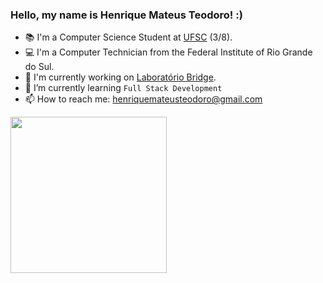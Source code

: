 ### Hello, my name is Henrique Mateus Teodoro! :)
- 📚 I'm a Computer Science Student at [UFSC](https://ufsc.br/) (3/8).
- 💻 I'm a Computer Technician from the Federal Institute of Rio Grande do Sul.
- 🔭 I'm currently working on [Laboratório Bridge](https://portal.bridge.ufsc.br/).
- 🎯 I’m currently learning `Full Stack Development`
- 📫 How to reach me: henriquemateusteodoro@gmail.com
<div>
  <a href="https://github.com/Henrique1803">
  <img height="250em" src="https://github-readme-stats.vercel.app/api/top-langs/?username=Henrique1803&layout=compact&langs_count=6&theme=github_dark"/>
</div><br>
